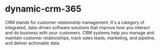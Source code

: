 # dynamic-crm-365
CRM stands for customer relationship management. It's a category of integrated, data-driven software solutions that improve how you interact and do business with your customers. CRM systems help you manage and maintain customer relationships, track sales leads, marketing, and pipeline, and deliver actionable data.
